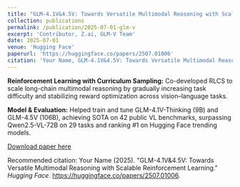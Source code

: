 ```yaml
---
title: "GLM-4.1V&4.5V: Towards Versatile Multimodal Reasoning with Scalable Reinforcement Learning"
collection: publications
permalink: /publication/2025-07-01-glm-v
excerpt: 'Contributor, Z.ai, GLM-V Team'
date: 2025-07-01
venue: 'Hugging Face'
paperurl: 'https://huggingface.co/papers/2507.01006'
citation: 'Your Name, GLM-4.1V&4.5V: Towards Versatile Multimodal Reasoning with Scalable Reinforcement Learning, Z.ai, 2025.'
---
```


**Reinforcement Learning with Curriculum Sampling:** Co-developed RLCS to scale long-chain multimodal reasoning by gradually increasing task difficulty and stabilizing reward optimization across vision–language tasks.

**Model & Evaluation:** Helped train and tune GLM-4.1V-Thinking (9B) and GLM-4.5V (106B), achieving SOTA on 42 public VL benchmarks, surpassing Qwen2.5-VL-72B on 29 tasks and ranking #1 on Hugging Face trending models.

[Download paper here](https://huggingface.co/papers/2507.01006)

Recommended citation: Your Name (2025). "GLM-4.1V&4.5V: Towards Versatile Multimodal Reasoning with Scalable Reinforcement Learning." *Hugging Face*. https://huggingface.co/papers/2507.01006.
